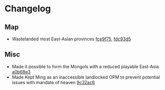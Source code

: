# Changelog
## Map
- Wastelanded most East-Asian provinces [fce9f75](https://github.com/Johbii/vanillaplus/commit/fce9f759a01a539757dc9a94ff8ae9822b608a9e), [fdc93d5](https://github.com/Johbii/vanillaplus/commit/fdc93d5ff310681dcf1739aec7d008af9baed2ab)
## Misc
- Made it possible to form the Mongols with a reduced playable East-Asia [a0b68e3](https://github.com/Johbii/vanillaplus/commit/a0b68e3de6583c8e725af8a136887076529a5f29)
- Made Kept Ming as an inaccessible landlocked OPM to prevent potential issues with mandate of heaven [9c32ac6](https://github.com/Johbii/vanillaplus/commit/9c32ac62069276191fe1cc79aaf29e540164b5dd)

